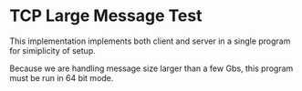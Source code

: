 # TCP Large Message Test

This implementation implements both client and server in a single program for simiplicity of setup.

Because we are handling message size larger than a few Gbs, this program must be run in 64 bit mode.